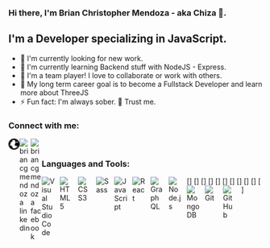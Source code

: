 ### Hi there, I'm Brian Christopher Mendoza - aka Chiza 👋.

## I'm a Developer specializing in JavaScript.

- 🔭 I'm currently looking for new work.
- 🌱 I'm currently learning Backend stuff with NodeJS - Express.
- 👯 I'm a team player! I love to collaborate or work with others.
- 🥅 My long term career goal is to become a Fullstack Developer and learn more about ThreeJS
- ⚡ Fun fact: I'm always sober. 🤣 Trust me.

### Connect with me:

[<img align ="left" alt="briancgmendoza portfolio" width="22px" src="https://raw.githubusercontent.com/iconic/open-iconic/master/svg/globe.svg" />][portfolio]
[<img align ="left" alt="briancgmendoza linkedin" width="22px" src="https://cdn.jsdelivr.net/npm/simple-icons@v3/icons/linkedin.svg" />][linkedin]
[<img align ="left" alt="briancgmendoza facebook" width="22px" src="https://cdn.jsdelivr.net/npm/simple-icons@v3/icons/facebook.svg" />][facebook]

<br />

### Languages and Tools:

[<img align="left" alt="Visual Studio Code" width="26px" src="https://cdn.jsdelivr.net/gh/devicons/devicon/icons/vscode/vscode-original.svg" style="padding-right:10px;" />]
[<img align="left" alt="HTML5" width="26px" src="https://cdn.jsdelivr.net/gh/devicons/devicon/icons/html5/html5-original.svg" style="padding-right:10px;" />]
[<img align="left" alt="CSS3" width="26px" src="https://cdn.jsdelivr.net/gh/devicons/devicon/icons/css3/css3-original.svg" style="padding-right:10px;" />]
[<img align="left" alt="Sass" width="26px" src="https://cdn.jsdelivr.net/gh/devicons/devicon/icons/sass/sass-original.svg" style="padding-right:10px;" />]
[<img align="left" alt="JavaScript" width="26px" src="https://cdn.jsdelivr.net/gh/devicons/devicon/icons/javascript/javascript-original.svg" style="padding-right:10px;" />]
[<img align="left" alt="React" width="26px" src="https://cdn.jsdelivr.net/gh/devicons/devicon/icons/react/react-original.svg" style="padding-right:10px;" />]
[<img align="left" alt="GraphQL" width="26px" src="https://cdn.jsdelivr.net/gh/devicons/devicon/icons/graphql/graphql-plain.svg" style="padding-right:10px;" />]
[<img align="left" alt="Node.js" width="26px" src="https://cdn.jsdelivr.net/gh/devicons/devicon/icons/nodejs/nodejs-original.svg" style="padding-right:10px;" />]
[<img align="left" alt="MongoDB" width="26px" src="https://cdn.jsdelivr.net/gh/devicons/devicon/icons/mongodb/mongodb-original.svg" style="padding-right:10px;" />]
[<img align="left" alt="Git" width="26px" src="https://cdn.jsdelivr.net/gh/devicons/devicon/icons/git/git-original.svg" style="padding-right:10px;" />]
[<img align="left" alt="GitHub" width="26px" src="https://user-images.githubusercontent.com/3369400/139447912-e0f43f33-6d9f-45f8-be46-2df5bbc91289.png" style="padding-right:10px;" />]
<br />
<br />

[portfolio]: https://briancgmendoza-portfolio.vercel.app/
[linkedin]: https://www.linkedin.com/in/briancgmendoza/
[facebook]: https://web.facebook.com/moon.mendoza.547
